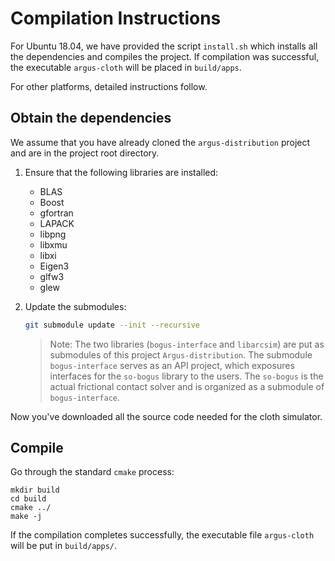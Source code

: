 # Compilation Instructions

For Ubuntu 18.04, we have provided the script `install.sh` which installs all the dependencies and compiles the project. If compilation was successful, the executable `argus-cloth` will be placed in `build/apps`.

For other platforms, detailed instructions follow.

## Obtain the dependencies

We assume that you have already cloned the `argus-distribution` project and are in the project root directory.

1. Ensure that the following libraries are installed:

	* BLAS
	* Boost
	* gfortran
	* LAPACK
	* libpng
	* libxmu
	* libxi
	* Eigen3
	* glfw3
	* glew

2. Update the submodules:

	```bash
	git submodule update --init --recursive
	```

	> Note: The two libraries  (`bogus-interface` and `libarcsim`) are put as submodules of this project `Argus-distribution`. The submodule `bogus-interface` serves as an API project, which exposures interfaces for the `so-bogus` library to the users. The `so-bogus` is the actual frictional contact solver and is organized as a submodule of `bogus-interface`.

Now you've downloaded all the source code needed for the cloth simulator.

## Compile

Go through the standard `cmake` process:

```
mkdir build
cd build
cmake ../
make -j
```

If the compilation completes successfully, the executable file `argus-cloth` will be put in `build/apps/`.
